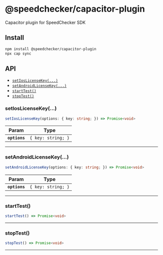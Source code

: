 # @speedchecker/capacitor-plugin

Capacitor plugin for SpeedChecker SDK

## Install

```bash
npm install @speedchecker/capacitor-plugin
npx cap sync
```

## API

<docgen-index>

* [`setIosLicenseKey(...)`](#setioslicensekey)
* [`setAndroidLicenseKey(...)`](#setandroidlicensekey)
* [`startTest()`](#starttest)
* [`stopTest()`](#stoptest)

</docgen-index>

<docgen-api>
<!--Update the source file JSDoc comments and rerun docgen to update the docs below-->

### setIosLicenseKey(...)

```typescript
setIosLicenseKey(options: { key: string; }) => Promise<void>
```

| Param         | Type                          |
| ------------- | ----------------------------- |
| **`options`** | <code>{ key: string; }</code> |

--------------------


### setAndroidLicenseKey(...)

```typescript
setAndroidLicenseKey(options: { key: string; }) => Promise<void>
```

| Param         | Type                          |
| ------------- | ----------------------------- |
| **`options`** | <code>{ key: string; }</code> |

--------------------


### startTest()

```typescript
startTest() => Promise<void>
```

--------------------


### stopTest()

```typescript
stopTest() => Promise<void>
```

--------------------

</docgen-api>
